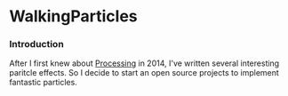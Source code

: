 # WalkingParticles
### Introduction

After I first knew about [Processing](http://processing.org) in 2014, I've written several interesting paritcle effects. So I decide to start an open source projects to implement fantastic particles. 